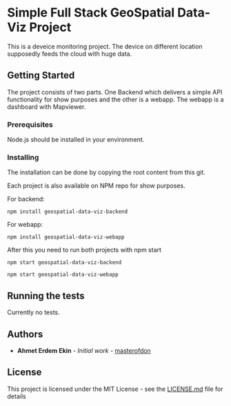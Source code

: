 # Simple Full Stack GeoSpatial Data-Viz Project

This is a deveice monitoring project. The device on different location supposedly feeds the cloud with huge data.


## Getting Started

The project consists of two parts.
One Backend which delivers a simple API functionality for show purposes and the other is a webapp.
The webapp is a dashboard with Mapviewer. 

### Prerequisites

Node.js should be installed in your environment. 


### Installing

The installation can be done by copying the root content from this git.

Each project is also available on NPM repo for show purposes. 

For backend:

```
npm install geospatial-data-viz-backend
```
For webapp:

```
npm install geospatial-data-viz-webapp
```

After this you need to run both projects with npm start

```
npm start geospatial-data-viz-backend
```

```
npm start geospatial-data-viz-webapp
```

## Running the tests

Currently no tests.


## Authors

* **Ahmet Erdem Ekin** - *Initial work* - [masterofdon](https://github.com/masterofdon)

## License

This project is licensed under the MIT License - see the [LICENSE.md](LICENSE.md) file for details

